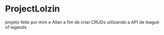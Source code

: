 # ProjectLolzin
projeto feito por mim e Allan a fim de criar CRUDs utilizando a API de league of legends
